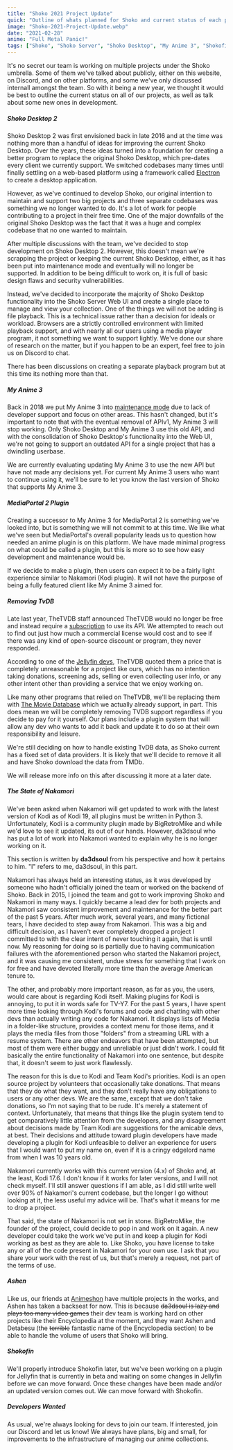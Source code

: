 ```yaml
---
title: "Shoko 2021 Project Update"
quick: "Outline of whats planned for Shoko and current status of each program/plugin."
image: "Shoko-2021-Project-Update.webp"
date: "2021-02-28"
anime: "Full Metal Panic!"
tags: ["Shoko", "Shoko Server", "Shoko Desktop", "My Anime 3", "Shokofin"]
---
```


It's no secret our team is working on multiple projects under the Shoko umbrella. Some of them we've talked about
publicly, either on this website, on Discord, and on other platforms, and some we've only discussed internall amongst
the team. So with it being a new year, we thought it would be best to outline the current status on all of our projects,
as well as talk about some new ones in development.

##### Shoko Desktop 2

Shoko Desktop 2 was first envisioned back in late 2016 and at the time was nothing more than a handful of ideas for
improving the current Shoko Desktop. Over the years, these ideas turned into a foundation for creating a better program
to replace the original Shoko Desktop, which pre-dates every client we currently support. We switched codebases many
times until finally settling on a web-based platform using a framework called [Electron](https://www.electronjs.org/) to
create a desktop application.

However, as we've continued to develop Shoko, our original intention to maintain and support two big projects and three
separate codebases was something we no longer wanted to do. It's a lot of work for people contributing to a project in
their free time. One of the major downfalls of the original Shoko Desktop was the fact that it was a huge and complex
codebase that no one wanted to maintain.

After multiple discussions with the team, we've decided to stop development on Shoko Desktop 2. However, this doesn't
mean we're scrapping the project or keeping the current Shoko Desktop, either, as it has been put into maintenance mode
and eventually will no longer be supported. In addition to be being difficult to work on, it is full of basic design
flaws and security vulnerabilities.

Instead, we've decided to incorporate the majority of Shoko Desktop functionality into the Shoko Server Web UI and
create a single place to manage and view your collection. One of the things we will not be adding is file playback. This
is a technical issue rather than a decision for ideals or workload. Browsers are a strictly controlled environment with
limited playback support, and with nearly all our users using a media player program, it not something we want to
support lightly. We've done our share of research on the matter, but if you happen to be an expert, feel free to join us
on Discord to chat.

There has been discussions on creating a separate playback program but at this time its nothing more than that.

##### My Anime 3

Back in 2018 we put My Anime 3 into [maintenance mode](https://shokoanime.com/blog/my-anime-3-version-3-7-2-released/)
due to lack of developer support and focus on other areas. This hasn't changed, but it's important to note that with the
eventual removal of APIv1, My Anime 3 will stop working. Only Shoko Desktop and My Anime 3 use this old API, and with
the consolidation of Shoko Desktop's functionality into the Web UI, we're not going to support an outdated API for a
single project that has a dwindling userbase.

We are currently evaluating updating My Anime 3 to use the new API but have not made any decisions yet. For current My
Anime 3 users who want to continue using it, we'll be sure to let you know the last version of Shoko that supports My
Anime 3.

##### MediaPortal 2 Plugin

Creating a successor to My Anime 3 for MediaPortal 2 is something we've looked into, but is something we will not commit
to at this time. We like what we've seen but MediaPortal's overall popularity leads us to question how needed an anime
plugin is on this platform. We have made minimal progress on what could be called a plugin, but this is more so to see
how easy development and maintenance would be.

If we decide to make a plugin, then users can expect it to be a fairly light experience similar to Nakamori (Kodi
plugin). It will not have the purpose of being a fully featured client like My Anime 3 aimed for.

##### Removing TvDB

Late last year, TheTVDB staff announced TheTVDB would no longer be free and instead require
a [subscription](https://thetvdb.com/subscribe) to use its API. We attempted to reach out to find out just how much a
commercial license would cost and to see if there was any kind of open-source discount or program, they never responded.

According to one of
the [Jellyfin devs](https://www.reddit.com/r/jellyfin/comments/jrvly5/thetvdb_new_api_and_licensing_model/gbwbom6?utm_source=share&utm_medium=web2x&context=3),
TheTVDB quoted them a price that is completely unreasonable for a project like ours, which has no intention taking
donations, screening ads, selling or even collecting user info, or any other intent other than providing a service that
we enjoy working on.

Like many other programs that relied on TheTVDB, we'll be replacing them
with [The Movie Database](https://www.themoviedb.org/?language=en-US) which we actually already support, in part. This
does mean we will be completely removing TVDB support regardless if you decide to pay for it yourself. Our plans include
a plugin system that will allow any dev who wants to add it back and update it to do so at their own responsibility and
leisure.

We're still deciding on how to handle existing TvDB data, as Shoko current has a fixed set of data providers. It is
likely that we'll decide to remove it all and have Shoko download the data from TMDb.

We will release more info on this after discussing it more at a later date.

##### The State of Nakamori

We've been asked when Nakamori will get updated to work with the latest version of Kodi as of Kodi 19, all plugins must
be written in Python 3. Unfortunately, Kodi is a community plugin made by BigRetroMike and while we'd love to see it
updated, its out of our hands. However, da3dsoul who has put a lot of work into Nakamori wanted to explain why he is no
longer working on it.

This section is written by **da3dsoul** from his perspective and how it pertains to him. "I" refers to me, da3dsoul, in
this part.

Nakamori has always held an interesting status, as it was developed by someone who hadn't officially joined the team or
worked on the backend of Shoko. Back in 2015, I joined the team and got to work improving Shoko and Nakamori in many
ways. I quickly became a lead dev for both projects and Nakamori saw consistent improvement and maintenance for the
better part of the past 5 years. After much work, several years, and many fictional tears, I have decided to step away
from Nakamori. This was a big and difficult decision, as I haven't ever completely dropped a project I committed to with
the clear intent of never touching it again, that is until now. My reasoning for doing so is partially due to having
communication failures with the aforementioned person who started the Nakamori project, and it was causing me
consistent, undue stress for something that I work on for free and have devoted literally more time than the average
American tenure to.

The other, and probably more important reason, as far as you, the users, would care about is regarding Kodi itself.
Making plugins for Kodi is annoying, to put it in words safe for TV-Y7. For the past 5 years, I have spent more time
looking through Kodi's forums and code and chatting with other devs than actually writing any code for Nakamori. It
displays lists of Media in a folder-like structure, provides a context menu for those items, and it plays the media
files from those "folders" from a streaming URL with a resume system. There are other endeavors that have been
attempted, but most of them were either buggy and unreliable or just didn't work. I could fit basically the entire
functionality of Nakamori into one sentence, but despite that, it doesn't seem to just work flawlessly.

The reason for this is due to Kodi and Team Kodi's priorities. Kodi is an open source project by volunteers that
occasionally take donations. That means that they do what they want, and they don't really have any obligations to users
or any other devs. We are the same, except that we don't take donations, so I'm not saying that to be rude. It's merely
a statement of context. Unfortunately, that means that things like the plugin system tend to get comparatively little
attention from the developers, and any disagreement about decisions made by Team Kodi are suggestions for the amicable
devs, at best. Their decisions and attitude toward plugin developers have made developing a plugin for Kodi unfeasible
to deliver an experience for users that I would want to put my name on, even if it is a cringy edgelord name from when I
was 10 years old.

Nakamori currently works with this current version (4.x) of Shoko and, at the least, Kodi 17.6. I don't know if it works
for later versions, and I will not check myself. I'll still answer questions if I am able, as I did still write well
over 90% of Nakamori's current codebase, but the longer I go without looking at it, the less useful my advice will be.
That's what it means for me to drop a project.

That said, the state of Nakamori is not set in stone. BigRetroMike, the founder of the project, could decide to pop in
and work on it again. A new developer could take the work we've put in and keep a plugin for Kodi working as best as
they are able to. Like Shoko, you have license to take any or all of the code present in Nakamori for your own use. I
ask that you share your work with the rest of us, but that's merely a request, not part of the terms of use.

##### Ashen

Like us, our friends at [Animeshon](https://animeshon.com/) have multiple projects in the works, and Ashen has taken a
backseat for now. This is because ~~da3dsoul is lazy and plays too many video games~~ their dev team is working hard on
other projects like their Encyclopedia at the moment, and they want Ashen and Detabesu (the ~~terrible~~ fantastic name
of the Encyclopedia section) to be able to handle the volume of users that Shoko will bring.

##### Shokofin

We'll properly introduce Shokofin later, but we've been working on a plugin for Jellyfin that is currently in beta and
waiting on some changes in Jellyfin before we can move forward. Once these changes have been made and/or an updated
version comes out. We can move forward with Shokofin.

##### Developers Wanted

As usual, we're always looking for devs to join our team. If interested, join our Discord and let us know! We always
have plans, big and small, for improvements to the infrastructure of managing our anime collections.
